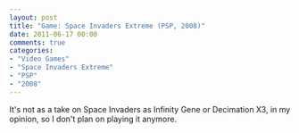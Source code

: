 ```yaml
---
layout: post
title: "Game: Space Invaders Extreme (PSP, 2008)"
date: 2011-06-17 00:00
comments: true
categories:
- "Video Games"
- "Space Invaders Extreme"
- "PSP"
- "2008"
---
```


It's not as a take on Space Invaders as Infinity Gene or
Decimation X3, in my opinion, so I don't plan on playing it
anymore.
